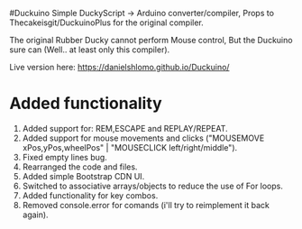 #Duckuino
Simple DuckyScript -> Arduino converter/compiler, Props to Thecakeisgit/DuckuinoPlus for the original compiler.

The original Rubber Ducky cannot perform Mouse control, But the Duckuino sure can (Well.. at least only this compiler).

Live version here: https://danielshlomo.github.io/Duckuino/



# Added functionality
1. Added support for: REM,ESCAPE and REPLAY/REPEAT.
2. Added support for mouse movements and clicks ("MOUSEMOVE xPos,yPos,wheelPos" | "MOUSECLICK left/right/middle").
3. Fixed empty lines bug.
4. Rearranged the code and files.
5. Added simple Bootstrap CDN UI.
6. Switched to associative arrays/objects to reduce the use of For loops.
7. Added functionality for key combos.
8. Removed console.error for comands (i'll try to reimplement it back again).
